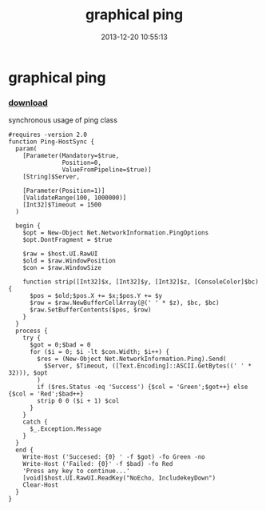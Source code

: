 ﻿---
pid:            4725
parent:         0
children:       
poster:         greg zakharov
title:          graphical ping
date:           2013-12-20 10:55:13
description:    synchronous usage of ping class
format:         posh
---

# graphical ping

### [download](4725.ps1)  

synchronous usage of ping class

```posh
#requires -version 2.0
function Ping-HostSync {
  param(
    [Parameter(Mandatory=$true,
               Position=0,
               ValueFromPipeline=$true)]
    [String]$Server,
    
    [Parameter(Position=1)]
    [ValidateRange(100, 1000000)]
    [Int32]$Timeout = 1500
  )
  
  begin {
    $opt = New-Object Net.NetworkInformation.PingOptions
    $opt.DontFragment = $true
    
    $raw = $host.UI.RawUI
    $old = $raw.WindowPosition
    $con = $raw.WindowSize
    
    function strip([Int32]$x, [Int32]$y, [Int32]$z, [ConsoleColor]$bc) {
      $pos = $old;$pos.X += $x;$pos.Y += $y
      $row = $raw.NewBufferCellArray(@(' ' * $z), $bc, $bc)
      $raw.SetBufferContents($pos, $row)
    }
  }
  process {
    try {
      $got = 0;$bad = 0
      for ($i = 0; $i -lt $con.Width; $i++) {
        $res = (New-Object Net.NetworkInformation.Ping).Send(
          $Server, $Timeout, ([Text.Encoding]::ASCII.GetBytes((' ' * 32))), $opt
        )
        if ($res.Status -eq 'Success') {$col = 'Green';$got++} else {$col = 'Red';$bad++}
        strip 0 0 ($i + 1) $col
      }
    }
    catch {
      $_.Exception.Message
    }
  }
  end {
    Write-Host ('Succesed: {0} ' -f $got) -fo Green -no
    Write-Host ('Failed: {0}' -f $bad) -fo Red
    'Press any key to continue...'
    [void]$host.UI.RawUI.ReadKey("NoEcho, IncludekeyDown")
    Clear-Host
  }
}
```
